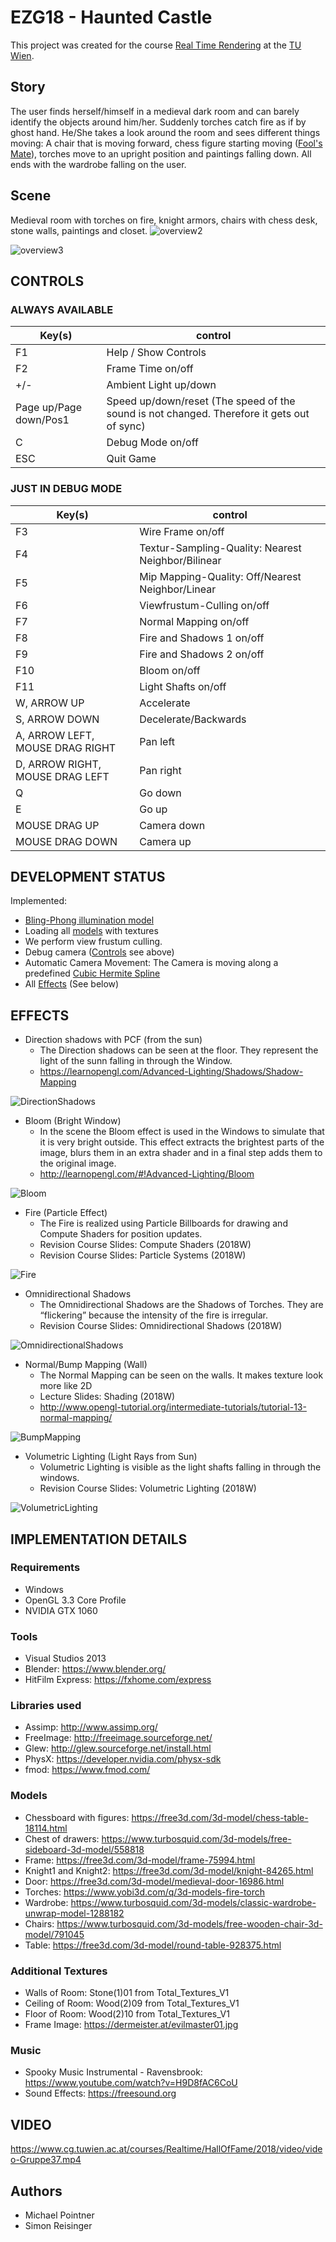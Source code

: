 # EZG18 - Haunted Castle
This project was created for the course [Real Time Rendering](https://www.cg.tuwien.ac.at/courses/Realtime/) at the [TU Wien](tuwien.at).
## Story
The user finds herself/himself in a medieval dark room and can barely identify the objects around him/her. Suddenly torches catch fire as if by ghost hand. He/She takes a look around the room and sees different things moving: A chair that is moving forward, chess figure starting moving ([Fool's Mate](https://en.wikipedia.org/wiki/Fool%27s_mate)), torches move to an upright position and paintings falling down. All ends with the wardrobe falling on the user.

## Scene
Medieval room with torches on fire, knight armors, chairs with chess desk, stone walls, paintings and closet.
![overview2](Submission%202/doc/images/overview2.png)

![overview3](Submission%202/doc/images/overview3.png)

## CONTROLS

### ALWAYS AVAILABLE

Key(s) | control
--- | ---
F1 | Help / Show Controls
F2 | Frame Time on/off
+/- | Ambient Light up/down
Page up/Page down/Pos1 | Speed up/down/reset (The speed of the sound is not changed. Therefore it gets out of sync)
C| Debug Mode on/off
ESC | Quit Game

### JUST IN DEBUG MODE

Key(s) | control
--- | ---
F3 | Wire Frame on/off
F4 | Textur-Sampling-Quality: Nearest Neighbor/Bilinear
F5 | Mip Mapping-Quality: Off/Nearest Neighbor/Linear
F6 | Viewfrustum-Culling on/off
F7 | Normal Mapping on/off
F8 | Fire and Shadows 1 on/off
F9 | Fire and Shadows 2 on/off
F10 | Bloom on/off
F11 | Light Shafts on/off
W, ARROW UP | Accelerate
S, ARROW DOWN | Decelerate/Backwards
A, ARROW LEFT, MOUSE DRAG RIGHT | Pan left
D, ARROW RIGHT, MOUSE DRAG LEFT | Pan right
Q | Go down
E | Go up
MOUSE DRAG UP | Camera down
MOUSE DRAG DOWN | Camera up

## DEVELOPMENT STATUS
Implemented:
- [Bling-Phong illumination model](https://en.wikipedia.org/wiki/Blinn%E2%80%93Phong_shading_model)
- Loading all [models](#Models) with textures
- We perform view frustum culling.
- Debug camera ([Controls](#CONTROLS) see above)
- Automatic Camera Movement: The Camera is moving along a predefined [Cubic Hermite Spline](https://en.wikipedia.org/wiki/Cubic_Hermite_spline)
- All [Effects](#EFFECTS) (See below)

## EFFECTS
- Direction shadows with PCF (from the sun)
  - The Direction shadows can be seen at the floor. They represent the light of the sunn falling in through the Window.
  - https://learnopengl.com/Advanced-Lighting/Shadows/Shadow-Mapping

![DirectionShadows](Submission%202/doc/images/DirectionShadows.png)

- Bloom (Bright Window)
  - In the scene the Bloom effect is used in the Windows to simulate that it is very bright outside. This effect extracts the brightest parts of the image, blurs them in an extra shader and in a final step adds them to the original image. 
  - http://learnopengl.com/#!Advanced-Lighting/Bloom

![Bloom](Submission%202/doc/images/Bloom.png)

- Fire (Particle Effect)
  - The Fire is realized using Particle Billboards for drawing and Compute Shaders for position updates.
  - Revision Course Slides: Compute Shaders (2018W)
  - Revision Course Slides: Particle Systems (2018W)

![Fire](Submission%202/doc/images/Fire.png)

- Omnidirectional Shadows
  - The Omnidirectional Shadows are the Shadows of Torches. They are “flickering” because the intensity of the fire is irregular.
  - Revision Course Slides: Omnidirectional Shadows (2018W)

![OmnidirectionalShadows](Submission%202/doc/images/OmnidirectionalShadows.png)

- Normal/Bump Mapping (Wall)
  - The Normal Mapping can be seen on the walls. It makes texture look more like 2D
  - Lecture Slides: Shading (2018W)
  - http://www.opengl-tutorial.org/intermediate-tutorials/tutorial-13-normal-mapping/

![BumpMapping](Submission%202/doc/images/BumpMapping.png)

- Volumetric Lighting (Light Rays from Sun)
  - Volumetric Lighting is visible as the light shafts falling in through the windows.
  - Revision Course Slides: Volumetric Lighting (2018W)

![VolumetricLighting](Submission%202/doc/images/VolumetricLighting.png)

## IMPLEMENTATION DETAILS
### Requirements
- Windows
- OpenGL 3.3 Core Profile
- NVIDIA GTX 1060

### Tools
- Visual Studios 2013
- Blender: https://www.blender.org/
- HitFilm Express: https://fxhome.com/express

### Libraries used
- Assimp: http://www.assimp.org/
- FreeImage: http://freeimage.sourceforge.net/
- Glew: http://glew.sourceforge.net/install.html
- PhysX: https://developer.nvidia.com/physx-sdk
- fmod: https://www.fmod.com/

### Models
- Chessboard with figures: https://free3d.com/3d-model/chess-table-18114.html
- Chest of drawers: https://www.turbosquid.com/3d-models/free-sideboard-3d-model/558818
- Frame: https://free3d.com/3d-model/frame-75994.html
- Knight1 and Knight2: https://free3d.com/3d-model/knight-84265.html
- Door: https://free3d.com/3d-model/medieval-door-16986.html
- Torches: https://www.yobi3d.com/q/3d-models-fire-torch
- Wardrobe: https://www.turbosquid.com/3d-models/classic-wardrobe-unwrap-model-1288182
- Chairs: https://www.turbosquid.com/3d-models/free-wooden-chair-3d-model/791045
- Table: https://free3d.com/3d-model/round-table-928375.html

### Additional Textures
- Walls of Room: Stone(1)01 from Total_Textures_V1
- Ceiling of Room: Wood(2)09 from Total_Textures_V1
- Floor of Room: Wood(2)10 from Total_Textures_V1
- Frame Image: https://dermeister.at/evilmaster01.jpg

### Music
- Spooky Music Instrumental - Ravensbrook: https://www.youtube.com/watch?v=H9D8fAC6CoU
- Sound Effects: https://freesound.org

## VIDEO
https://www.cg.tuwien.ac.at/courses/Realtime/HallOfFame/2018/video/video-Gruppe37.mp4

## Authors
* Michael Pointner
* Simon Reisinger
